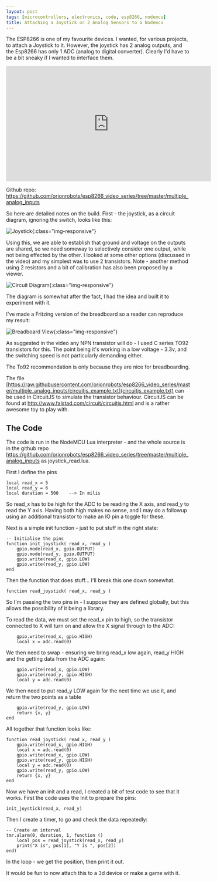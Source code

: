 ```yaml
---
layout: post
tags: [microcontrollers, electronics, code, esp8266, nodemcu]
title: Attaching a Joystick or 2 Analog Sensors to a Nodemcu
---
```

The ESP8266 is one of my favourite devices. I wanted, for various projects, to attach a Joystick to it. However, the joystick has 2 analog outputs, and the Esp8266 
has only 1 ADC (analog to digital converter). Clearly I'd have to be a bit sneaky if I wanted to interface them.

<div class="embed-responsive embed-responsive-16by9">
<iframe width="560" height="315" src="https://www.youtube.com/embed/b2gdgkvTiaA" frameborder="0" allowfullscreen="True"></iframe>
</div>

Github repo: https://github.com/orionrobots/esp8266_video_series/tree/master/multiple_analog_inputs

So here are detailed notes on the build. First - the joystick, as a circuit diagram, ignoring the switch, looks like this:

![Joystick](https://raw.githubusercontent.com/orionrobots/esp8266_video_series/master/multiple_analog_inputs/joystick-innards.png){:class="img-responsive"}

Using this, we are able to establish that ground and voltage on the outputs are shared, so we need someway to selectively consider one output, while not being effected by the other.
I looked at some other options (discussed in the video) and my simplest was to use 2 transistors. Note - another method using 2 resistors and a bit of calibration has also been proposed by a viewer.

![Circuit Diagram](https://raw.githubusercontent.com/orionrobots/esp8266_video_series/master/multiple_analog_inputs/circuit-diagram-fritzing.png){:class="img-responsive"}

The diagram is somewhat after the fact, I had the idea and built it to experiment with it. 

I've made a Fritzing version of the breadboard so a reader can reproduce my result:

![Breadboard View](https://raw.githubusercontent.com/orionrobots/esp8266_video_series/master/multiple_analog_inputs/circuit-breadboard-fritzing.png){:class="img-responsive"}

As suggested in the video any NPN transistor will do - I used C series TO92 transistors for this. The point being it's working in a low voltage - 3.3v, and the 
switching speed is not particularly demanding either.

The To92 recommendation is only because they are nice for breadboarding.

The file [https://raw.githubusercontent.com/orionrobots/esp8266_video_series/master/multiple_analog_inputs/circuitjs_example.txt](circuitjs_example.txt) can be used in CircuitJS to simulate the transistor behaviour. 
CircuitJS can be found at http://www.falstad.com/circuit/circuitjs.html and is a rather awesome toy to play with.

## The Code

The code is run in the NodeMCU Lua interpreter - and the whole source is in the github repo https://github.com/orionrobots/esp8266_video_series/tree/master/multiple_analog_inputs as joystick_read.lua.

First I define the pins

    local read_x = 5
    local read_y = 6
    local duration = 500    --> In milis

So read_x has to be high for the ADC to be reading the X axis, and read_y to read the Y axis. Having both high makes no sense, and I may do a followup using an additional transistor to make an
IO pin a toggle for these.

Next is a simple init function - just to put stuff in the right state:

    -- Initialise the pins
    function init_joystick( read_x, read_y )
        gpio.mode(read_x, gpio.OUTPUT)
        gpio.mode(read_y, gpio.OUTPUT)
        gpio.write(read_x, gpio.LOW)
        gpio.write(read_y, gpio.LOW)
    end
    
Then the function that does stuff... I'll break this one down somewhat.

    function read_joystick( read_x, read_y )

So I'm passing the two pins in - I suppose they are defined globally, but this allows the possibility of it being a library.

To read the data, we must set the read_x pin to high, so the transistor connected to X will turn on and allow the X signal through to the ADC:

        gpio.write(read_x, gpio.HIGH)
        local x = adc.read(0)

We then need to swap - ensuring we bring read_x low again, read_y HIGH and the getting data from the ADC again:
    
        gpio.write(read_x, gpio.LOW)
        gpio.write(read_y, gpio.HIGH)
        local y = adc.read(0)

We then need to put read_y LOW again for the next time we use it, and return the two points as a table

        gpio.write(read_y, gpio.LOW)
        return {x, y}
    end

All together that function looks like:

    function read_joystick( read_x, read_y )
        gpio.write(read_x, gpio.HIGH)
        local x = adc.read(0)
        gpio.write(read_x, gpio.LOW)
        gpio.write(read_y, gpio.HIGH)
        local y = adc.read(0)
        gpio.write(read_y, gpio.LOW)
        return {x, y}
    end


Now we have an init and a read, I created a bit of test code to see that it works.
First the code uses the Init to prepare the pins:

    init_joystick(read_x, read_y)

Then I create a timer, to go and check the data repeatedly:

    -- Create an interval
    tmr.alarm(0, duration, 1, function () 
        local pos = read_joystick(read_x, read_y)
        print("X is", pos[1], "Y is ", pos[2])
    end)

In the loop - we get the position, then print it out. 

It would be fun to now attach this to a 3d device or make a game with it.